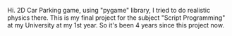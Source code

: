 Hi.
2D Car Parking game, using "pygame" library, I tried to do realistic physics there. 
This is my final project for the subject "Script Programming" at my University at my 1st year.
So it's been 4 years since this project now. 
